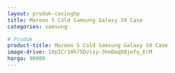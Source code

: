 ```yaml
---
layout: produk-casinghp
title: Maroon 5 Cold Samsung Galaxy S9 Case
categories: samsung

# Produk
product-title: Maroon 5 Cold Samsung Galaxy S9 Case
image-drive: 18pICr10h75Dvlsy-3hmDeqD8jefq_EcM
harga: 90000
---
```

